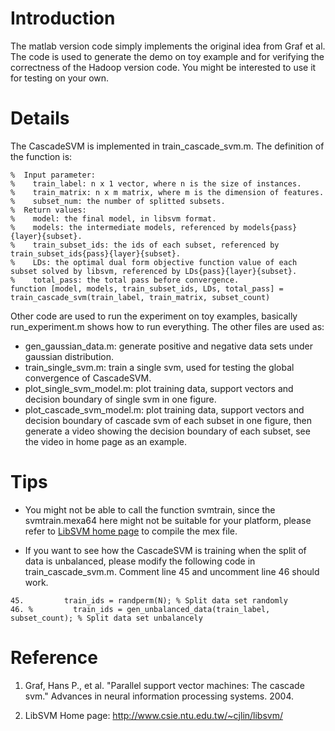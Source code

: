 # Introduction #

The matlab version code simply implements the original idea from Graf et al. The code is used to generate the demo on toy example and for verifying the correctness of the Hadoop version code. You might be interested to use it for testing on your own.

# Details #

The CascadeSVM is implemented in train\_cascade\_svm.m. The definition of the function is:
```
%  Input parameter:
%    train_label: n x 1 vector, where n is the size of instances.
%    train_matrix: n x m matrix, where m is the dimension of features.
%    subset_num: the number of splitted subsets.
%  Return values:
%    model: the final model, in libsvm format.
%    models: the intermediate models, referenced by models{pass}{layer}{subset}.
%    train_subset_ids: the ids of each subset, referenced by train_subset_ids{pass}{layer}{subset}.
%    LDs: the optimal dual form objective function value of each subset solved by libsvm, referenced by LDs{pass}{layer}{subset}.
%    total_pass: the total pass before convergence.
function [model, models, train_subset_ids, LDs, total_pass] = train_cascade_svm(train_label, train_matrix, subset_count)
```

Other code are used to run the experiment on toy examples, basically run\_experiment.m shows how to run everything. The other files are used as:
  * gen\_gaussian\_data.m: generate positive and negative data sets under gaussian distribution.
  * train\_single\_svm.m: train a single svm, used for testing the global convergence of CascadeSVM.
  * plot\_single\_svm\_model.m: plot training data, support vectors and decision boundary of single svm in one figure.
  * plot\_cascade\_svm\_model.m: plot training data, support vectors and decision boundary of cascade svm of each subset in one figure, then generate a video showing the decision boundary of each subset, see the video in home page as an example.

# Tips #

  * You might not be able to call the function svmtrain, since the svmtrain.mexa64 here might not be suitable for your platform, please refer to [LibSVM home page](http://www.csie.ntu.edu.tw/~cjlin/libsvm/) to compile the mex file.

  * If you want to see how the CascadeSVM is training when the split of data is unbalanced, please modify the following code in train\_cascade\_svm.m. Comment line 45 and uncomment line 46 should work.

```
45.         train_ids = randperm(N); % Split data set randomly
46. %         train_ids = gen_unbalanced_data(train_label, subset_count); % Split data set unbalancely
```

# Reference #

1. Graf, Hans P., et al. "Parallel support vector machines: The cascade svm." Advances in neural information processing systems. 2004.

2. LibSVM Home page: http://www.csie.ntu.edu.tw/~cjlin/libsvm/